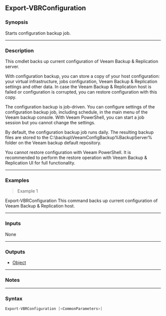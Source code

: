 Export-VBRConfiguration
-----------------------

### Synopsis
Starts configuration backup job.

---

### Description

This cmdlet backs up current configuration of Veeam Backup & Replication server.

With configuration backup, you can store a copy of your host configuration: your virtual infrastructure, jobs configuration, Veeam Backup & Replication settings and other data. In case the Veeam Backup & Replication host is failed or configuration is corrupted, you can restore configuration with this copy.

The configuration backup is job-driven. You can configure settings of the configuration backup job, including schedule, in the main menu of the Veeam backup console. With Veeam PowerShell, you can start a job session but you cannot change the settings.

By default, the configuration backup job runs daily. The resulting backup files are stored to the C:\backup\VeeamConfigBackup\%BackupServer% folder on the Veeam backup default repository.

You cannot restore configuration with Veeam PowerShell. It is recommended to perform the restore operation with Veeam Backup & Replication UI for full functionality.

---

### Examples
> Example 1

Export-VBRConfiguration
This command backs up current configuration of Veeam Backup & Replication host.

---

### Inputs
None

---

### Outputs
* [Object](https://learn.microsoft.com/en-us/dotnet/api/System.Object)

---

### Notes

---

### Syntax
```PowerShell
Export-VBRConfiguration [<CommonParameters>]
```

